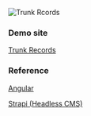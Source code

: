 ![Trunk Rcords](https://user-images.githubusercontent.com/84278263/183485637-63e667ed-9bd8-4896-8a61-df89dd3b07f2.png)

### Demo site
[Trunk Records](https://yukayamamoto.com/trunkrecords)
### Reference
[Angular](https://angular.io/)

[Strapi (Headless CMS)](https://strapi.io/)
